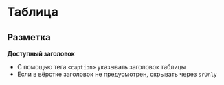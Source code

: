 # Таблица

## Разметка
**Доступный заголовок**
- С помощью тега `<caption>` указывать заголовок таблицы
- Если в вёрстке заголовок не предусмотрен, скрывать через `srOnly`